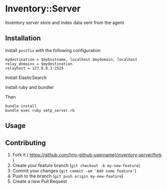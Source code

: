 # Inventory::Server

Inventory server store and index data sent from the agent

## Installation

Install `postfix` with the following configuration

	mydestination = $myhostname, localhost.$mydomain, localhost
	relay_domains = $mydestination
	relayhost = 127.0.0.1:2525

Install ElasticSearch

Install ruby and bundler

Then

	bundle install
	bundle exec ruby smtp_server.rb


## Usage


## Contributing

1. Fork it ( https://github.com/[my-github-username]/inventory-server/fork )
2. Create your feature branch (`git checkout -b my-new-feature`)
3. Commit your changes (`git commit -am 'Add some feature'`)
4. Push to the branch (`git push origin my-new-feature`)
5. Create a new Pull Request
